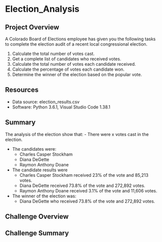 # Election_Analysis 
## Project Overview 
A Colorado Board of Elections employee has given you the following tasks to complete the election audit of a recent local congressional election. 

1. Calculate the total number of votes cast. 
2. Get a complete list of candidates who received votes. 
3. Calculate the total number of votes each candidate received. 
4. Calculate the percentage of votes each candidate won. 
5. Determine the winner of the election based on the popular vote. 

## Resources 
- Data source: election_results.csv
- Software: Python 3.6.1, Visual Studio Code 1.38.1 

## Summary 
The analysis of the election show that: - There were x votes cast in the election. 
- The candidates were: 
  - Charles Casper Stockham 
  - Diana DeGette
  - Raymon Anthony Doane
- The candidate results were 
  - Charles Casper Stockham received 23% of the vote and 85,213 votes. 
  - Diana DeGette received 73.8% of the vote and 272,892 votes.
  - Raymon Anthony Doane received 3.1% of the vote and 11,606 votes.
- The winner of the election was: 
  - Diana DeGette who received 73.8% of the vote and 272,892 votes.
  
 ## Challenge Overview 
 
 ## Challenge Summary
